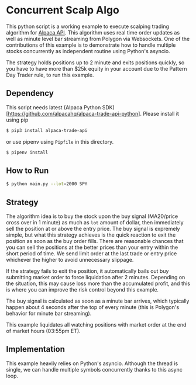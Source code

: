 # Concurrent Scalp Algo

This python script is a working example to execute scalping trading algorithm for
[Alpaca API](https://alpaca.markets). This algorithm uses real time order updates
as well as minute level bar streaming from Polygon via Websockets.
One of the contributions of this example is to demonstrate how to handle
multiple stocks concurrently as independent routine using Python's asyncio.

The strategy holds positions up to 2 minute and exits positions quickly, so
you have to have more than $25k equity in your account due to the Pattern Day Trader rule,
to run this example.

## Dependency
This script needs latest (Alpaca Python SDK)[https://github.com/alpacahq/alpaca-trade-api-python].
Please install it using pip

```sh
$ pip3 install alpaca-trade-api
```

or use pipenv using `Pipfile` in this directory.

```sh
$ pipenv install
```

## How to Run

```sh
$ python main.py --lot=2000 SPY
```


## Strategy
The algorithm idea is to buy the stock upon the buy signal (MA20/price cross over in 1 minute) as
much as `lot` amount of dollar, then immediately sell the position at or above the entry price.
The buy signal is expremely simple, but what this strategy achieves is the quick reaction to
exit the position as soon as the buy order fills. There are reasonable chances that you can sell
the positions at the better prices than your entry within the short period of time. We send
limit order at the last trade or entry price whichever the higher to avoid unnecessary slippage.

If the strategy fails to exit the position, it automatically bails out buy submitting market order
to force liquidation after 2 minutes. Depending on the situation, this may cause loss more than
the accumulated profit, and this is where you can improve the risk control beyond this example.

The buy signal is calculated as soon as a minute bar arrives, which typically happen about 4 seconds
after the top of every minute (this is Polygon's behavior for minute bar streaming).

This example liquidates all watching positions with market order at the end of market hours (03:55pm ET).


## Implementation
This example heavily relies on Python's asyncio. Although the thread is single, we can handle
multiple symbols concurrently thanks to this async loop.